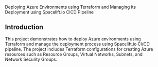 Deploying Azure Environments using Terraform and Managing its Deployment using Spacelift.io CICD Pipeline

## Introduction

This project demonstrates how to deploy Azure environments using Terraform and manage the deployment process using Spacelift.io CI/CD pipeline. The project includes Terraform configurations for creating Azure resources such as Resource Groups, Virtual Networks, Subnets, and Network Security Groups. 